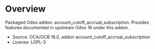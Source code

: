 # Overview

Packaged Odoo addon: account_cutoff_accrual_subscription. Provides features documented in upstream Odoo 16 under this addon.

- Source: OCA/OCB 16.0, addon account_cutoff_accrual_subscription
- License: LGPL-3
